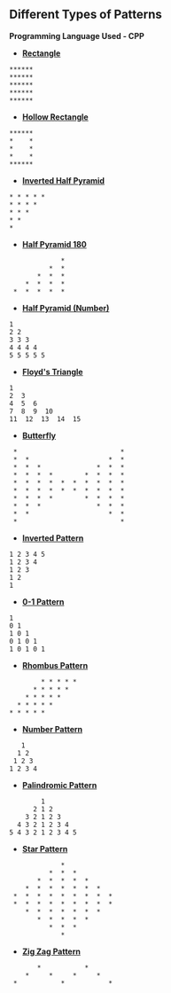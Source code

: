 ## Different Types of Patterns
**Programming Language Used - CPP**

* **[Rectangle](https://github.com/AgnelSelvan/Pattern-Printing/blob/main/1_rectangle)**
```
******
******
******
******
******
```

* **[Hollow Rectangle](https://github.com/AgnelSelvan/Pattern-Printing/blob/main/2_hollow_rectangle)**
```
******
*    *
*    *
*    *
******
```

* **[Inverted Half Pyramid](https://github.com/AgnelSelvan/Pattern-Printing/blob/main/3_inverted_half_pyramid)**
```
* * * * * 
* * * * 
* * * 
* * 
* 
```

* **[Half Pyramid 180](https://github.com/AgnelSelvan/Pattern-Printing/blob/main/4_half_pyramid_180)**
```
             * 
          *  * 
       *  *  * 
    *  *  *  * 
 *  *  *  *  * 
```

* **[Half Pyramid (Number)](https://github.com/AgnelSelvan/Pattern-Printing/blob/main/5_half_pyramid_no)**
```
1 
2 2 
3 3 3 
4 4 4 4 
5 5 5 5 5 
```

* **[Floyd's Triangle](https://github.com/AgnelSelvan/Pattern-Printing/blob/main/6_floyds_triangle)**
```
1  
2  3  
4  5  6  
7  8  9  10  
11  12  13  14  15  
```

* **[Butterfly](https://github.com/AgnelSelvan/Pattern-Printing/blob/main/7_butterfly)**
```
 *                          * 
 *  *                    *  * 
 *  *  *              *  *  * 
 *  *  *  *        *  *  *  * 
 *  *  *  *  *  *  *  *  *  * 
 *  *  *  *  *  *  *  *  *  * 
 *  *  *  *        *  *  *  * 
 *  *  *              *  *  * 
 *  *                    *  * 
 *                          * 
```

* **[Inverted Pattern](https://github.com/AgnelSelvan/Pattern-Printing/blob/main/8_inverted_pattern)**
```
1 2 3 4 5 
1 2 3 4 
1 2 3 
1 2 
1 
```

* **[0-1 Pattern](https://github.com/AgnelSelvan/Pattern-Printing/blob/main/9_0-1_pattern)**
```
1 
0 1 
1 0 1 
0 1 0 1 
1 0 1 0 1 
```

* **[Rhombus Pattern](https://github.com/AgnelSelvan/Pattern-Printing/blob/main/10_rhombus_pattern)**
```
        * * * * * 
      * * * * * 
    * * * * * 
  * * * * * 
* * * * * 
```

* **[Number Pattern](https://github.com/AgnelSelvan/Pattern-Printing/blob/main/11_number_pattern)**
```
   1 
  1 2 
 1 2 3 
1 2 3 4 
```

* **[Palindromic Pattern](https://github.com/AgnelSelvan/Pattern-Printing/blob/main/12_palindromic_pattern)**
```
        1 
      2 1 2 
    3 2 1 2 3 
  4 3 2 1 2 3 4 
5 4 3 2 1 2 3 4 5 
```

* **[Star Pattern](https://github.com/AgnelSelvan/Pattern-Printing/blob/main/13_star_pattern)**
```
             * 
          *  *  * 
       *  *  *  *  * 
    *  *  *  *  *  *  * 
 *  *  *  *  *  *  *  *  * 
 *  *  *  *  *  *  *  *  * 
    *  *  *  *  *  *  * 
       *  *  *  *  * 
          *  *  * 
             * 
```

* **[Zig Zag Pattern](https://github.com/AgnelSelvan/Pattern-Printing/blob/main/14_zig_zag_pattern)**
```
       *           *       
    *     *     *     *    
 *           *           * 
```
